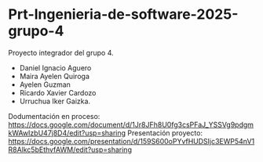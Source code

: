 # Prt-Ingenieria-de-software-2025-grupo-4
Proyecto integrador del grupo 4.
- Daniel Ignacio Aguero
- Maira Ayelen Quiroga
- Ayelen Guzman
- Ricardo Xavier Cardozo
- Urruchua Iker Gaizka.
  
Dodumentación en proceso:
https://docs.google.com/document/d/1Jr8JFh8U0fg3csPFaJ_YSSVg9pdgmkWAwIzbU47j8D4/edit?usp=sharing
Presentación proyecto:
https://docs.google.com/presentation/d/159S600oPYvfHUDSIjc3EWP54nV1R8Alkc5bEthvfAWM/edit?usp=sharing
